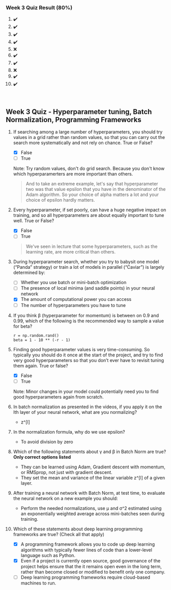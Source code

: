 ### Week 3 Quiz Result **(80%)**

1. ✔️
2. ✔️
3. ✔️
4. ✔️
5. ❌
6. ✔️
7. ✔️
8. ❌
9. ✔️
10. ✔️

<br/>

## Week 3 Quiz - Hyperparameter tuning, Batch Normalization, Programming Frameworks

1. If searching among a large number of hyperparameters, you should try values in a grid rather than random values, so that you can carry out the search more systematically and not rely on chance. True or False?

    - [x] False
    - [ ] True
    
    Note: Try random values, don't do grid search. Because you don't know which hyperparamerters are more important than others.
    
    >  And to take an extreme example, let's say that hyperparameter two was that value epsilon that you have in the denominator of the Adam algorithm. So your choice of alpha matters a lot and your choice of epsilon hardly matters.
    
2. Every hyperparameter, if set poorly, can have a huge negative impact on training, and so all hyperparameters are about equally important to tune well. True or False?

    - [x] False
    - [ ] True
    
    > We've seen in lecture that some hyperparameters, such as the learning rate, are more critical than others.
    
3. During hyperparameter search, whether you try to babysit one model (“Panda” strategy) or train a lot of models in parallel (“Caviar”) is largely determined by:

    - [ ] Whether you use batch or mini-batch optimization
    - [ ] The presence of local minima (and saddle points) in your neural network
    - [x] The amount of computational power you can access
    - [ ] The number of hyperparameters you have to tune

4. If you think β (hyperparameter for momentum) is between on 0.9 and 0.99, which of the following is the recommended way to sample a value for beta?

    ```
    r = np.random.rand()
    beta = 1 - 10 ** (-r - 1)
    ```

5. Finding good hyperparameter values is very time-consuming. So typically you should do it once at the start of the project, and try to find very good hyperparameters so that you don’t ever have to revisit tuning them again. True or false?

    - [x] False
    - [ ] True
    
    Note: Minor changes in your model could potentially need you to find good hyperparameters again from scratch.
    
6. In batch normalization as presented in the videos, if you apply it on the lth layer of your neural network, what are you normalizing?

    - z^[l]
    
7. In the normalization formula, why do we use epsilon?

    - To avoid division by zero
    
8. Which of the following statements about γ and β in Batch Norm are true? **Only correct options listed**

    - They can be learned using Adam, Gradient descent with momentum, or RMSprop, not just with gradient descent.
    - They set the mean and variance of the linear variable z^[l] of a given layer.
    
9. After training a neural network with Batch Norm, at test time, to evaluate the neural network on a new example you should:

    - Perform the needed normalizations, use μ and σ^2 estimated using an exponentially weighted average across mini-batches seen during training.
    
10. Which of these statements about deep learning programming frameworks are true? (Check all that apply)

    - [x] A programming framework allows you to code up deep learning algorithms with typically fewer lines of code than a lower-level language such as Python.
    - [x] Even if a project is currently open source, good governance of the project helps ensure that the it remains open even in the long term, rather than become closed or modified to benefit only one company.
    - [ ] Deep learning programming frameworks require cloud-based machines to run.
